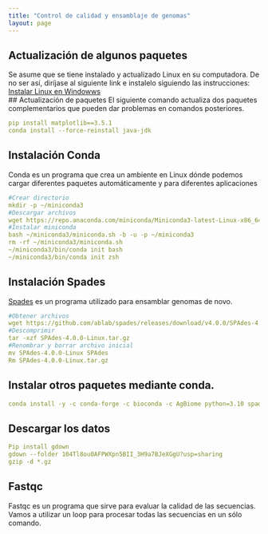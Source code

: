 ```yaml
---
title: "Control de calidad y ensamblaje de genomas"
layout: page
---
```


## Actualización de algunos paquetes
<article>
Se asume que se tiene instalado y actualizado Linux en su computadora. De no ser así, diríjase al siguiente link e instalelo siguiendo las instrucciones: <a href="https://learn.microsoft.com/es-es/windows/wsl/install">Instalar Linux en Windowws </a> <br>
</article>
## Actualización de paquetes
El siguiente comando actualiza dos paquetes complementarios que pueden dar problemas en comandos posteriores.

```yml
pip install matplotlib==3.5.1
conda install --force-reinstall java-jdk
```


## Instalación Conda
<article>
Conda es un programa que crea un ambiente en Linux dónde podemos cargar diferentes paquetes automáticamente y para diferentes aplicaciones
</article>

```yml
#Crear directorio
mkdir -p ~/miniconda3
#Descargar archivos
wget https://repo.anaconda.com/miniconda/Miniconda3-latest-Linux-x86_64.sh -O ~/miniconda3/miniconda.sh
#Instalar miniconda
bash ~/miniconda3/miniconda.sh -b -u -p ~/miniconda3
rm -rf ~/miniconda3/miniconda.sh
~/miniconda3/bin/conda init bash
~/miniconda3/bin/conda init zsh
```

## Instalación Spades
<article>
<a href="https://github.com/ablab/spades">Spades</a> es un programa utilizado para ensamblar genomas de novo. 
</article>

```yml
#Obtener archivos
wget https://github.com/ablab/spades/releases/download/v4.0.0/SPAdes-4.0.0-Linux.tar.gz
#Descomprimir
tar -xzf SPAdes-4.0.0-Linux.tar.gz
#Renombrar y borrar archivo inicial
mv SPAdes-4.0.0-Linux SPAdes
Rm SPAdes-4.0.0-Linux.tar.gz
```

## Instalar otros paquetes mediante conda.
```yml
conda install -y -c conda-forge -c bioconda -c AgBiome python=3.10 spades prokka fastqc bbtools trimmomatic quast
```
## Descargar los datos
```yml
Pip install gdown
gdown --folder 104Tl8ou0AFPWXpn5BII_3H9a7BJeXGgU?usp=sharing 
gzip -d *.gz
```
## Fastqc 
<article>
Fastqc es un programa que sirve para evaluar la calidad de las secuencias. Vamos a utilizar un loop para procesar todas las secuencias en un sólo comando.
</article>
